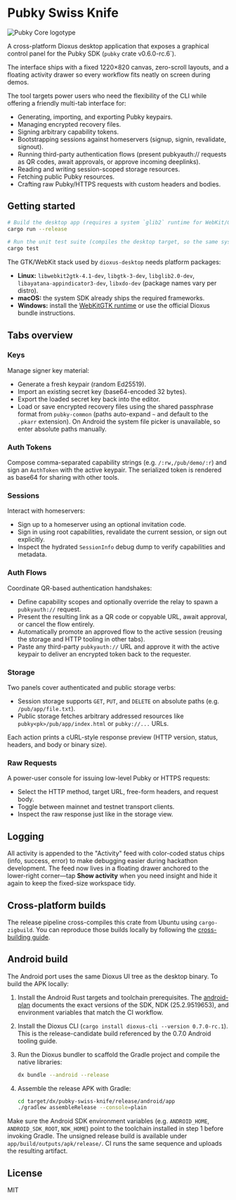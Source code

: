 # Pubky Swiss Knife

![Pubky Core logotype](https://pubky.org/pubky-core-logo.svg)

A cross-platform Dioxus desktop application that exposes a graphical control panel for the Pubky SDK (`pubky` crate v0.6.0-rc.6`).

The interface ships with a fixed 1220×820 canvas, zero-scroll layouts, and a floating activity drawer so every workflow fits neatly on screen during demos.

The tool targets power users who need the flexibility of the CLI while offering a friendly multi-tab interface for:

- Generating, importing, and exporting Pubky keypairs.
- Managing encrypted recovery files.
- Signing arbitrary capability tokens.
- Bootstrapping sessions against homeservers (signup, signin, revalidate, signout).
- Running third-party authentication flows (present pubkyauth:// requests as QR codes, await approvals, or approve incoming deeplinks).
- Reading and writing session-scoped storage resources.
- Fetching public Pubky resources.
- Crafting raw Pubky/HTTPS requests with custom headers and bodies.

## Getting started

```bash
# Build the desktop app (requires a system `glib2` runtime for WebKit/GTK)
cargo run --release
 
# Run the unit test suite (compiles the desktop target, so the same system deps apply)
cargo test
```

The GTK/WebKit stack used by `dioxus-desktop` needs platform packages:

- **Linux:** `libwebkit2gtk-4.1-dev`, `libgtk-3-dev`, `libglib2.0-dev`, `libayatana-appindicator3-dev`, `libxdo-dev` (package names vary per distro).
- **macOS:** the system SDK already ships the required frameworks.
- **Windows:** install the [WebKitGTK runtime](https://webkitgtk.org/) or use the official Dioxus bundle instructions.

## Tabs overview

### Keys

Manage signer key material:

- Generate a fresh keypair (random Ed25519).
- Import an existing secret key (base64-encoded 32 bytes).
- Export the loaded secret key back into the editor.
- Load or save encrypted recovery files using the shared passphrase format from `pubky-common` (paths auto-expand `~` and default to the `.pkarr` extension). On Android the system file picker is unavailable, so enter absolute paths manually.

### Auth Tokens

Compose comma-separated capability strings (e.g. `/:rw,/pub/demo/:r`) and sign an `AuthToken` with the active keypair. The serialized token is rendered as base64 for sharing with other tools.

### Sessions

Interact with homeservers:

- Sign up to a homeserver using an optional invitation code.
- Sign in using root capabilities, revalidate the current session, or sign out explicitly.
- Inspect the hydrated `SessionInfo` debug dump to verify capabilities and metadata.

### Auth Flows

Coordinate QR-based authentication handshakes:

- Define capability scopes and optionally override the relay to spawn a `pubkyauth://` request.
- Present the resulting link as a QR code or copyable URL, await approval, or cancel the flow entirely.
- Automatically promote an approved flow to the active session (reusing the storage and HTTP tooling in other tabs).
- Paste any third-party `pubkyauth://` URL and approve it with the active keypair to deliver an encrypted token back to the requester.

### Storage

Two panels cover authenticated and public storage verbs:

- Session storage supports `GET`, `PUT`, and `DELETE` on absolute paths (e.g. `/pub/app/file.txt`).
- Public storage fetches arbitrary addressed resources like `pubky<pk>/pub/app/index.html` or `pubky://...` URLs.

Each action prints a cURL-style response preview (HTTP version, status, headers, and body or binary size).

### Raw Requests

A power-user console for issuing low-level Pubky or HTTPS requests:

- Select the HTTP method, target URL, free-form headers, and request body.
- Toggle between mainnet and testnet transport clients.
- Inspect the raw response just like in the storage view.

## Logging

All activity is appended to the "Activity" feed with color-coded status chips (info, success, error) to make debugging easier during hackathon development. The feed now lives in a floating drawer anchored to the lower-right corner—tap **Show activity** when you need insight and hide it again to keep the fixed-size workspace tidy.

## Cross-platform builds

The release pipeline cross-compiles this crate from Ubuntu using `cargo-zigbuild`. You can reproduce those builds locally by following the [cross-building guide](../docs/cross-building.md).

## Android build

The Android port uses the same Dioxus UI tree as the desktop binary. To build the APK locally:

1. Install the Android Rust targets and toolchain prerequisites. The [android-plan](docs/android-plan.md) documents the exact versions of the SDK, NDK (25.2.9519653), and environment variables that match the CI workflow.
2. Install the Dioxus CLI (`cargo install dioxus-cli --version 0.7.0-rc.1`). This is the release-candidate build referenced by the 0.7.0 Android tooling guide.
3. Run the Dioxus bundler to scaffold the Gradle project and compile the native libraries:

   ```bash
   dx bundle --android --release
   ```

4. Assemble the release APK with Gradle:

   ```bash
   cd target/dx/pubky-swiss-knife/release/android/app
   ./gradlew assembleRelease --console=plain
   ```

Make sure the Android SDK environment variables (e.g. `ANDROID_HOME`, `ANDROID_SDK_ROOT`, `NDK_HOME`) point to the toolchain installed in step 1 before invoking Gradle. The unsigned release build is available under `app/build/outputs/apk/release/`. CI runs the same sequence and uploads the resulting artifact.

## License

MIT
